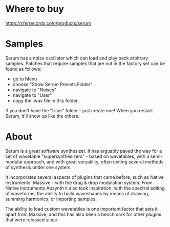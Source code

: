 # Where to buy

https://xferrecords.com/products/serum

# Samples

Serum has a noise oscillator which can load and play back arbitrary samples. Patches that require samples that are not in the factory set can be found as follows:

* go to Menu
* choose "Show Serum Presets Folder"
* navigate to "Noises"
* navigate to "User"
* copy the .wav file in this folder

If you don't have the "User" folder - just create one! When you restart Serum, it'll show up like the others.

# About

Serum is a great software synthesizer. It has arguably paved the way for a set of wavetable "supersynthesizers" - based on wavetables,
with a semi-modular approach, and with great versatility, often uniting several methods of synthesis under one system.

It incorporates several aspects of plugins that came before, such as Native Instruments' Massive - with the drag & drop modulation system.
From Native Instruments Absynth it also took inspiration, with the spectral editing of waveforms, the ability to build waveshapes by
means of drawing, summing harmonics, or importing samples. 

The ability to load custom wavetables is one important factor that sets it apart from Massive; and this has also been a benchmark for other
plugins that were released since.
